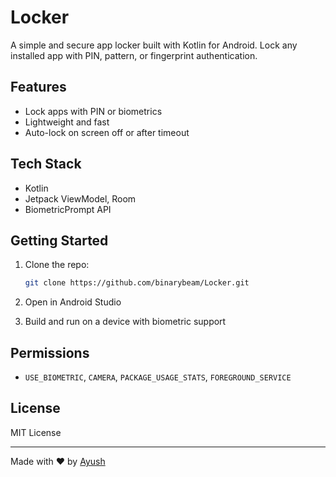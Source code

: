 # Locker

A simple and secure app locker built with Kotlin for Android. Lock any installed app with PIN, pattern, or fingerprint authentication.

## Features

* Lock apps with PIN or biometrics
* Lightweight and fast
* Auto-lock on screen off or after timeout

## Tech Stack

* Kotlin
* Jetpack ViewModel, Room
* BiometricPrompt API

## Getting Started

1. Clone the repo:

   ```bash
   git clone https://github.com/binarybeam/Locker.git
   ```
2. Open in Android Studio
3. Build and run on a device with biometric support

## Permissions

* `USE_BIOMETRIC`, `CAMERA`, `PACKAGE_USAGE_STATS`, `FOREGROUND_SERVICE`

## License

MIT License

---

Made with ❤️ by [Ayush](https://github.com/binarybeam)
